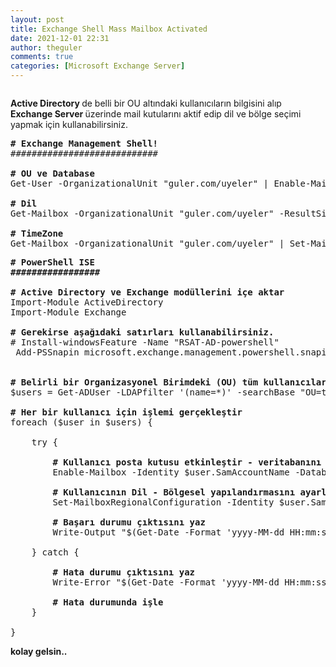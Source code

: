```yaml
---
layout: post
title: Exchange Shell Mass Mailbox Activated
date: 2021-12-01 22:31
author: theguler
comments: true
categories: [Microsoft Exchange Server]
---
```

<!-- wp:image {"id":284,"sizeSlug":"large","linkDestination":"none","className":"is-resized"} -->
<figure class="wp-block-image size-large is-resized"><img src="https://theguler.wordpress.com/wp-content/uploads/2021/12/exchange-2016-1.png?w=400" alt="" class="wp-image-284" /></figure>
<!-- /wp:image -->

<!-- wp:paragraph -->
<p><strong>Active Directory </strong>de belli bir OU altındaki kullanıcıların bilgisini alıp <strong>Exchange Server </strong>üzerinde mail kutularını aktif edip dil ve bölge seçimi yapmak için kullanabilirsiniz.</p>
<!-- /wp:paragraph -->

<!-- wp:preformatted -->
<pre class="wp-block-preformatted"><strong># Exchange Management Shell!</strong>
############################

<strong># OU ve Database</strong>
Get-User -OrganizationalUnit "guler.com/uyeler" | Enable-Mailbox -Database "personel_db"

<strong># Dil</strong>
Get-Mailbox -OrganizationalUnit "guler.com/uyeler" -ResultSize Unlimited | Set-Mailbox -Language "tr-TR"

<strong># TimeZone</strong>
Get-Mailbox -OrganizationalUnit "guler.com/uyeler" | Set-MailboxRegionalConfiguration -TimeZone "Turkey Standard Time"</pre>
<!-- /wp:preformatted -->

<!-- wp:preformatted -->
<pre class="wp-block-preformatted"><strong># PowerShell ISE<br>#################</strong><br><br><strong># Active Directory ve Exchange modüllerini içe aktar</strong><br>Import-Module ActiveDirectory<br>Import-Module Exchange<br><br><strong># Gerekirse aşağıdaki satırları kullanabilirsiniz.</strong><br># Install-windowsFeature -Name "RSAT-AD-powershell"<br> Add-PSSnapin microsoft.exchange.management.powershell.snapin<br><br><br><strong># Belirli bir Organizasyonel Birimdeki (OU) tüm kullanıcıları al</strong><br>$users = Get-ADUser -LDAPfilter '(name=*)' -searchBase "OU=test,DC=guler,DC=com"<br><br><strong># Her bir kullanıcı için işlemi gerçekleştir</strong><br>foreach ($user in $users) {<br><br>    try {<br><br>        <strong># Kullanıcı posta kutusu etkinleştir - veritabanını sec</strong><br>        Enable-Mailbox -Identity $user.SamAccountName -Database "Mailbox_Ogrenci"<br><br>        <strong># Kullanıcının Dil - Bölgesel yapılandırmasını ayarla</strong><br>        Set-MailboxRegionalConfiguration -Identity $user.SamAccountName -TimeZone "Turkey Standard Time" -Language "tr-TR"<br><br>      <strong>  # Başarı durumu çıktısını yaz</strong><br>        Write-Output "$(Get-Date -Format 'yyyy-MM-dd HH:mm:ss') - $($user.Name) için posta kutusu etkinleştirildi ve bölgesel yapılandırma başarıyla ayarlandı."<br><br>    } catch {<br><br>        <strong># Hata durumu çıktısını yaz</strong><br>        Write-Error "$(Get-Date -Format 'yyyy-MM-dd HH:mm:ss') - Hata! $($user.Name) için posta kutusu etkinleştirilirken bir sorun oluştu: $_"<br><br>        <strong># Hata durumunda işle</strong><br>    }<br><br>}</pre>
<!-- /wp:preformatted -->

<!-- wp:paragraph -->
<p><strong>kolay gelsin..</strong></p>
<!-- /wp:paragraph -->

<!-- wp:paragraph -->
<p></p>
<!-- /wp:paragraph -->

